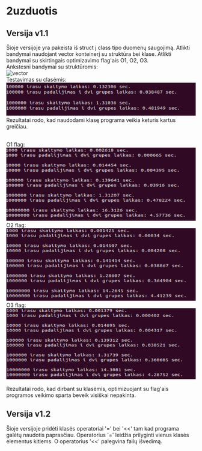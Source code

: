 # 2uzduotis

## Versija v1.1

Šioje versijoje yra pakeista iš struct į class tipo duomenų saugojimą. Atlikti bandymai naudojant vector konteinerį su struktūra bei klase. Atlikti bandymai su skirtingais optimizavimo flag'ais O1, O2, O3.</br>
Ankstesni bandymai su struktūromis: </br>
![vector](v05_vector/vector_struct_compare.jpg)</br>
Testavimas su clasėmis: </br>
![class_vector](class_vector_compare.png)</br>
Rezultatai rodo, kad naudodami klasę programa veikia keturis kartus greičiau.</br>
</br>


O1 flag:</br>
![01_flag](01_flag.png)</br>
O2 flag:</br>
![02_flag](02_flag.png)</br>
O3 flag:</br>
![03_flag](03_flag.png)</br>

Rezultatai rodo, kad dirbant su klasėmis, optimizuojant su flag'ais programos veikimo sparta beveik visiškai nepakinta.

## Versija v1.2

Šioje versijoje pridėti klasės operatoriai '=' bei '<<' tam kad programa galėtų naudotis paprasčiau. Operatorius '=' leidžia prilyginti vienus klasės elementus kitiems. O operatorius '<<' palegvina failų išvedimą.
